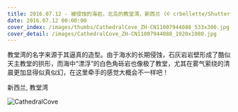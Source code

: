 ```yaml
---
title: 2016.07.12 - 被侵蚀的海岩，北岛的教堂湾，新西兰 (© crbellette/Shutterstock)
date: 2016.07.12 00:00:00
cover_index: /images/thumbs/CathedralCove_ZH-CN11007944088_533x300.jpg
cover_detail: /images/CathedralCove_ZH-CN11007944088_1920x1080.jpg
---
```


教堂湾的名字来源于其逼真的造型。由于海水的长期侵蚀，石灰岩岩壁形成了酷似天主教堂的拱形，而海中“漂浮”的白色角砾岩也像极了教堂，尤其在雾气萦绕的清晨更加显得似真似幻，在这里牵手的感觉大概会不一样吧！

新西兰, 教堂湾

![CathedralCove](/images/CathedralCove_ZH-CN11007944088_1920x1080.jpg)
